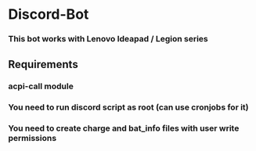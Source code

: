 # Discord-Bot
### This bot works with Lenovo Ideapad / Legion series
## Requirements
### acpi-call module
### You need to run discord script as root (can use cronjobs for it)
### You need to create charge and bat_info files with user write permissions